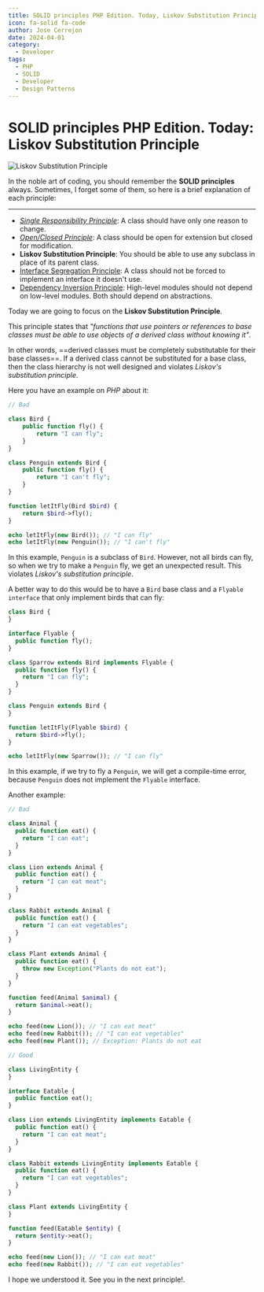 ```yaml
---
title: SOLID principles PHP Edition. Today, Liskov Substitution Principle
icon: fa-solid fa-code
author: Jose Cerrejon
date: 2024-04-01
category:
  - Developer
tags:
  - PHP
  - SOLID
  - Developer
  - Design Patterns
---
```

# SOLID principles PHP Edition. Today: Liskov Substitution Principle

![Liskov Substitution Principle](/images/2024/04/liskov.jpg "Liskov Substitution Principle. Generated with AI.")

In the noble art of coding, you should remember the **SOLID principles** always. Sometimes, I forget some of them, so here is a brief explanation of each principle:

- - -

* _[Single Responsibility Principle](https://misapuntesde.com/2024/03/solid_principles_php_edition_single_responsibility_principle.html)_: A class should have only one reason to change.
* _[Open/Closed Principle](https://misapuntesde.com/2024/03/solid_principles_php_edition_open_closed_principle.html)_: A class should be open for extension but closed for modification.
* **Liskov Substitution Principle**: You should be able to use any subclass in place of its parent class.
* [Interface Segregation Principle](https://misapuntesde.com/2024/04/solid_principles_php_edition_interface_segregation_principle.html): A class should not be forced to implement an interface it doesn't use.
* [Dependency Inversion Principle](https://misapuntesde.com/2024/04/solid_principles_php_edition_dependency_inversion_principle.html): High-level modules should not depend on low-level modules. Both should depend on abstractions.

Today we are going to focus on the **Liskov Substitution Principle**.

This principle states that _"functions that use pointers or references to base classes must be able to use objects of a derived class without knowing it"_.

In other words, ==derived classes must be completely substitutable for their base classes==. If a derived class cannot be substituted for a base class, then the class hierarchy is not well designed and violates _Liskov's substitution principle_.

Here you have an example on _PHP_ about it:

```php
// Bad

class Bird {
    public function fly() {
        return "I can fly";
    }
}

class Penguin extends Bird {
    public function fly() {
        return "I can't fly";
    }
}

function letItFly(Bird $bird) {
    return $bird->fly();
}

echo letItFly(new Bird()); // "I can fly"
echo letItFly(new Penguin()); // "I can't fly"
```

In this example, `Penguin` is a subclass of `Bird`. However, not all birds can fly, so when we try to make a `Penguin` fly, we get an unexpected result. This violates _Liskov's substitution principle_.

A better way to do this would be to have a `Bird` base class and a `Flyable interface` that only implement birds that can fly:

```php
class Bird {
}

interface Flyable {
  public function fly();
}

class Sparrow extends Bird implements Flyable {
  public function fly() {
    return "I can fly";
  }
}

class Penguin extends Bird {
}

function letItFly(Flyable $bird) {
  return $bird->fly();
}

echo letItFly(new Sparrow()); // "I can fly"
```

In this example, if we try to fly a `Penguin`, we will get a compile-time error, because `Penguin` does not implement the `Flyable` interface.

Another example:

```php
// Bad

class Animal {
  public function eat() {
    return "I can eat";
  }
}

class Lion extends Animal {
  public function eat() {
    return "I can eat meat";
  }
}

class Rabbit extends Animal {
  public function eat() {
    return "I can eat vegetables";
  }
}

class Plant extends Animal {
  public function eat() {
    throw new Exception("Plants do not eat");
  }
}

function feed(Animal $animal) {
  return $animal->eat();
}

echo feed(new Lion()); // "I can eat meat"
echo feed(new Rabbit()); // "I can eat vegetables"
echo feed(new Plant()); // Exception: Plants do not eat

// Good

class LivingEntity {
}

interface Eatable {
  public function eat();
}

class Lion extends LivingEntity implements Eatable {
  public function eat() {
    return "I can eat meat";
  }
}

class Rabbit extends LivingEntity implements Eatable {
  public function eat() {
    return "I can eat vegetables";
  }
}

class Plant extends LivingEntity {
}

function feed(Eatable $entity) {
  return $entity->eat();
}

echo feed(new Lion()); // "I can eat meat"
echo feed(new Rabbit()); // "I can eat vegetables"
```

I hope we understood it. See you in the next principle!.